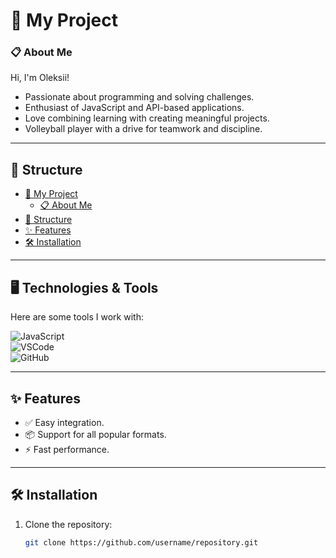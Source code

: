 # 🚀 My Project

### 📋 About Me

Hi, I'm Oleksii!  
- Passionate about programming and solving challenges.  
- Enthusiast of JavaScript and API-based applications.  
- Love combining learning with creating meaningful projects.  
- Volleyball player with a drive for teamwork and discipline.

---

## 📂 Structure
- [🚀 My Project](#-my-project)
    - [📋 About Me](#-about-#)
- [📂 Structure](#-structure)
- [✨ Features](#-features)
- [🛠️ Installation](#-installation)

---

## 🖥️ Technologies & Tools  
Here are some tools I work with:  

![JavaScript](https://img.shields.io/badge/JavaScript-000000?style=flat&logo=javascript&logoColor=F7DF1E)  
![VSCode](https://img.shields.io/badge/VSCode-007ACC?style=flat&logo=visual-studio-code&logoColor=white)  
![GitHub](https://img.shields.io/badge/GitHub-181717?style=flat&logo=github&logoColor=white)  


---

## ✨ Features  
- ✅ Easy integration.  
- 📦 Support for all popular formats.  
- ⚡ Fast performance.

---

## 🛠️ Installation

1. Clone the repository:  
   ```bash
   git clone https://github.com/username/repository.git
